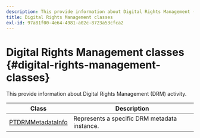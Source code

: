 ```yaml
---
description: This provide information about Digital Rights Management (DRM) activity.
title: Digital Rights Management classes
exl-id: 97a81f00-4e64-4981-a02c-8723a53cfca2
---
```

# Digital Rights Management classes {#digital-rights-management-classes}

This provide information about Digital Rights Management (DRM) activity.

| **Class** |**Description** |
|---|---|
| [PTDRMMetadataInfo](https://help.adobe.com/en_US/primetime/api/psdk/appledoc/Classes/PTDRMMetadataInfo.html)  | Represents a specific DRM metadata instance.  |

